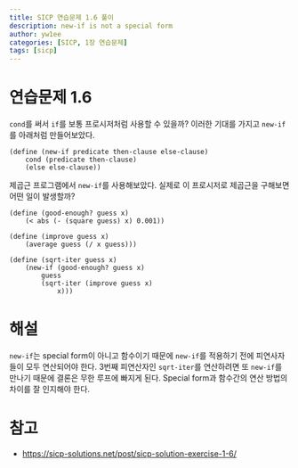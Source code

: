 ```yaml
---
title: SICP 연습문제 1.6 풀이
description: new-if is not a special form
author: yw1ee
categories: [SICP, 1장 연습문제]
tags: [sicp]
---
```



# 연습문제 1.6

`cond`를 써서 `if`를 보통 프로시저처럼 사용할 수 있을까? 이러한 기대를 가지고 `new-if`를 아래처럼 만들어보았다.
```Lisp
(define (new-if predicate then-clause else-clause)
    cond (predicate then-clause)
    (else else-clause))
```

제곱근 프로그램에서 `new-if`를 사용해보았다. 실제로 이 프로시저로 제곱근을 구해보면 어떤 일이 발생할까?
```Lisp
(define (good-enough? guess x)
    (< abs (- (square guess) x) 0.001))

(define (improve guess x)
    (average guess (/ x guess)))

(define (sqrt-iter guess x)
    (new-if (good-enough? guess x)
        guess
        (sqrt-iter (improve guess x)
            x)))
```

# 해설
`new-if`는 special form이 아니고 함수이기 때문에 `new-if`를 적용하기 전에 피연사자들이 모두 연산되어야 한다. 3번째 피연산자인 `sqrt-iter`를 연산하려면 또 `new-if`를 만나기 때문에 결론은 무한 루프에 빠지게 된다.
Special form과 함수간의 연산 방법의 차이를 잘 인지해야 한다.

# 참고
- https://sicp-solutions.net/post/sicp-solution-exercise-1-6/
